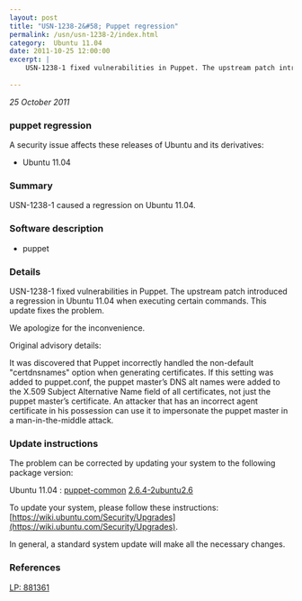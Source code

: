 ```yaml
---
layout: post
title: "USN-1238-2&#58; Puppet regression"
permalink: /usn/usn-1238-2/index.html
category:  Ubuntu 11.04
date: 2011-10-25 12:00:00
excerpt: |
    USN-1238-1 fixed vulnerabilities in Puppet. The upstream patch introduced a regression in Ubuntu 11.04 when executing certain commands. This update fixes the problem.
    
--- 
```

 
 

*25 October 2011*

### puppet regression

A security issue affects these releases of Ubuntu and its derivatives:

* Ubuntu 11.04

### Summary

USN-1238-1 caused a regression on Ubuntu 11.04. 

### Software description

* puppet 

### Details

USN-1238-1 fixed vulnerabilities in Puppet. The upstream patch introduced a regression in Ubuntu 11.04 when executing certain commands. This update fixes the problem.

We apologize for the inconvenience.

Original advisory details:

 It was discovered that Puppet incorrectly handled the non-default &quot;certdnsnames&quot; option when generating certificates. If this setting was added to puppet.conf, the puppet master’s DNS alt names were added to the X.509 Subject Alternative Name field of all certificates, not just the puppet master’s certificate. An attacker that has an incorrect agent certificate in his possession can use it to impersonate the puppet master in a man-in-the-middle attack. 

### Update instructions

The problem can be corrected by updating your system to the following package version:

Ubuntu 11.04
 : [puppet-common](https://launchpad.net/ubuntu/+source/puppet) <span> [2.6.4-2ubuntu2.6](https://launchpad.net/ubuntu/+source/puppet/2.6.4-2ubuntu2.6) </span> 

To update your system, please follow these instructions: [https://wiki.ubuntu.com/Security/Upgrades](https://wiki.ubuntu.com/Security/Upgrades).

In general, a standard system update will make all the necessary changes. 

### References

 
 [LP: 881361](https://launchpad.net/bugs/881361)
 

